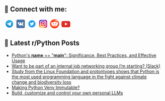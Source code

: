 ## 🔎 Connect with me:
[<img src="https://github.com/bullbesh/bullbesh/blob/main/images/Telegram.png" width="32" height="32" />](https://t.me/bullbesh)
[<img src="https://github.com/bullbesh/bullbesh/blob/main/images/VK.png" width="32" height="32" />](https://vk.com/bullbesh)
[<img src="https://github.com/bullbesh/bullbesh/blob/main/images/Twitter.png" width="32" height="32" />](https://twitter.com/bullbesh1)
[<img src="https://github.com/bullbesh/bullbesh/blob/main/images/Instagram.png" width="32" height="32" />](https://www.instagram.com/bullbesh)
[<img src="https://github.com/bullbesh/bullbesh/blob/main/images/Reddit.png" width="32" height="32" />](https://www.reddit.com/user/bullbesh)
[<img src="https://github.com/bullbesh/bullbesh/blob/main/images/YouTube.png" width="32" height="32" />](https://www.youtube.com/channel/UCtfjRs6uzgq5mfm8S06WTcg)

## 📕 Latest r/Python Posts
<!-- BLOG-POST-LIST:START -->
- [Python&#39;s __name__ == &quot;__main__&quot;: Significance, Best Practices, and Effective Usage](https://www.reddit.com/r/Python/comments/15n72vl/pythons_name_main_significance_best_practices_and/)
- [Want to be part of an internal job networking group I’m starting? &lpar;Slack&rpar;](https://www.reddit.com/r/Python/comments/15n70a9/want_to_be_part_of_an_internal_job_networking/)
- [Study from the Linux Foundation and protontypes shows that Python is the most used programming language in the fight against climate change and biodiversity loss](https://www.reddit.com/r/Python/comments/15n6ixf/study_from_the_linux_foundation_and_protontypes/)
- [Making Python Venv Immutable?](https://www.reddit.com/r/Python/comments/15n3yib/making_python_venv_immutable/)
- [Build, customize and control your own personal LLMs](https://www.reddit.com/r/Python/comments/15n3sit/build_customize_and_control_your_own_personal_llms/)
<!-- BLOG-POST-LIST:END -->
